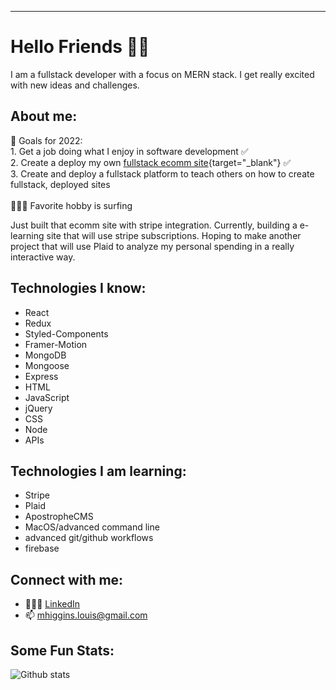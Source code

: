 ---
# Hello Friends 👋🏻

I am a fullstack developer with a focus on MERN stack. I get really excited with new ideas and challenges. 

## About me: 
 🏅  Goals for 2022: <br />
      1. Get a job doing what I enjoy in software development ✅ <br />
      2. Create a deploy my own [fullstack ecomm site](https://www.thesimplecat.com/){target="_blank"} ✅ <br />
      3. Create and deploy a fullstack platform to teach others on how to create fullstack, deployed sites <br />
      <br />
  🏄🏼‍♂️  Favorite hobby is surfing 

Just built that ecomm site with stripe integration. Currently, building a e-learning site that will use stripe subscriptions. Hoping to make another project that will use Plaid to analyze my personal spending in a really interactive way.  

## Technologies I know:
 - React
 - Redux 
 - Styled-Components 
 - Framer-Motion
 - MongoDB
 - Mongoose
 - Express
 - HTML
 - JavaScript 
 - jQuery
 - CSS
 - Node
 - APIs
 
## Technologies I am learning: 
 - Stripe
 - Plaid 
 - ApostropheCMS
 - MacOS/advanced command line 
 - advanced git/github workflows
 - firebase
 
## Connect with me: 
 - 🙎🏼‍♂️ [LinkedIn](https://www.linkedin.com/in/mhiggie/)
 - 📫  mhiggins.louis@gmail.com 

## Some Fun Stats: 
![Github stats](https://github-readme-stats.vercel.app/api?username=matthewhiggins415)
